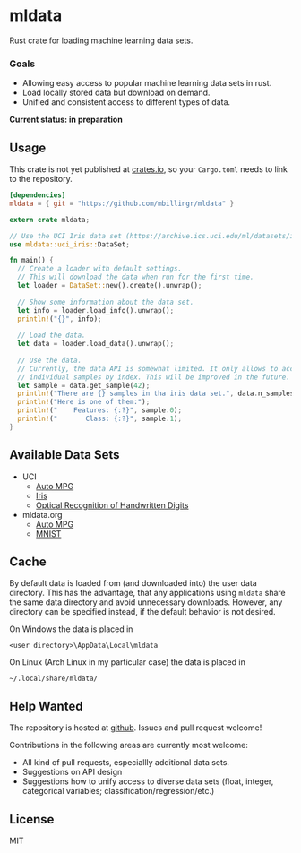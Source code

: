 # mldata
Rust crate for loading machine learning data sets.

### Goals
- Allowing easy access to popular machine learning data sets in rust.
- Load locally stored data but download on demand.
- Unified and consistent access to different types of data.

**Current status: in preparation**

## Usage
This crate is not yet published at [crates.io](https://crates.io/), so your `Cargo.toml` needs to link to the repository.
```toml
[dependencies]
mldata = { git = "https://github.com/mbillingr/mldata" }
```

```rust
extern crate mldata;

// Use the UCI Iris data set (https://archive.ics.uci.edu/ml/datasets/iris).
use mldata::uci_iris::DataSet;

fn main() {
  // Create a loader with default settings.
  // This will download the data when run for the first time.
  let loader = DataSet::new().create().unwrap();
  
  // Show some information about the data set.
  let info = loader.load_info().unwrap();
  println!("{}", info);
  
  // Load the data.
  let data = loader.load_data().unwrap();
  
  // Use the data.
  // Currently, the data API is somewhat limited. It only allows to access 
  // individual samples by index. This will be improved in the future.
  let sample = data.get_sample(42);
  println!("There are {} samples in tha iris data set.", data.n_samples());
  println!("Here is one of them:");
  println!("    Features: {:?}", sample.0);
  println!("       Class: {:?}", sample.1);
}
```

## Available Data Sets
- UCI
  - [Auto MPG](http://archive.ics.uci.edu/ml/datasets/Auto+MPG)
  - [Iris](https://archive.ics.uci.edu/ml/datasets/iris)
  - [Optical Recognition of Handwritten Digits](https://archive.ics.uci.edu/ml/datasets/Optical+Recognition+of+Handwritten+Digits)
- mldata.org
  - [Auto MPG](http://mldata.org/repository/data/viewslug/uci-20070111-autompg/)
  - [MNIST](http://mldata.org/repository/data/viewslug/mnist-original/)

## Cache
By default data is loaded from (and downloaded into) the user data directory. This has the advantage, that 
any applications using `mldata` share the same data directory and avoid unnecessary downloads. However, any 
directory can be specified instead, if the default behavior is not desired.

On Windows the data is placed in 
```path
<user directory>\AppData\Local\mldata
```

On Linux (Arch Linux in my particular case) the data is placed in
```path
~/.local/share/mldata/
```

## Help Wanted
The repository is hosted at [github](https://github.com/mbillingr/mldata). Issues and pull request welcome!

Contributions in the following areas are currently most welcome:
- All kind of pull requests, especiallly additional data sets.
- Suggestions on API design
- Suggestions how to unify access to diverse data sets (float, integer, categorical variables; classification/regression/etc.)

## License
MIT

